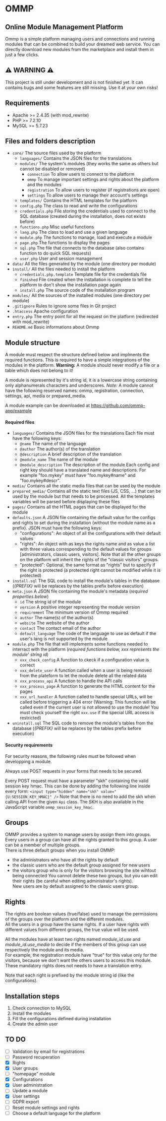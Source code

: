 # OMMP
## Online Module Management Platform
Ommp is a simple platform managing users and connections and running modules that can be combined to build your dreamed web service. You can directly download new modules from the marketplace and install them in just a few clicks.

## ⚠️ WARNING ⚠️
This project is still under development and is not finished yet. It can contains bugs and some features are still missing. Use it at your own risks!

## Requirements
- Apache >= 2.4.35 (with mod_rewrite)
- PHP >= 7.2.10
- MySQL >= 5.7.23

## Files and folders description
- ```core/``` The source files used by the platform
  - ```languages/``` Contains the JSON files for the translations
  - ```modules/``` The system's modules (they works the same as others but cannot be disabled or removed)
    - ```connection``` To allow users to connect to the platform
    - ```ommp``` To manage important settings and rights about the platform and the modules
    - ```registration``` To allow users to register (if registrations are open)
    - ```settings``` To allow users to manage their account's settings
  - ```templates/``` Contains the HTML templates for the platform
  - ```config.php``` The class to read and write the configurations
  - ```credentials.php``` File storing the credentials used to connect to the SQL database (created during the installation, does not exists before)
  - ```functions.php``` Misc useful functions
  - ```lang.php``` The class to load and use a given language
  - ```module.php``` The functions to manage, load and execute a module
  - ```page.php``` The functions to display the pages
  - ```sql.php``` The file that connects to the database (also contains function to do quick SQL requests)
  - ```user.php``` User and session management
- ```data/``` All the files generated by the module (one directory per module)
- ```install/``` All the files needed to install the platform
  - ```credentials.php.template``` Template file for the credentials file
  - ```finished``` File created when the installation is complete to tell the platform to don't show the installation page again
  - ```install.php``` The source code of the installation program
- ```modules/``` All the sources of the installed modules (one directory per module)
- ```.gitignore``` Rules to ignore some files in Git project
- ```.htaccess``` Apache configuration
- ```entry.php``` The entry point for all the request on the platform (redirected with mod_rewrite)
- ```README.md``` Basic informations about Ommp

## Module structure
A module must respect the structure defined below and implments the required functions. This is required to have a simple integrations of the modules in the platform.
__Warning:__ A module should never modify a file or a table which does not belong to it!

A module is represented by it's string id, it is a lowercase string containing only alphanumerals characters and underscores.
_Note:_ A module cannot have the following reserved names: ommp, registration, connection, settings, api, media or prepared_media.

A module example can be downloaded at https://github.com/ommp-app/example

#### Required files
- ```languages/``` Contains the JSON files for the translations
  Each file must have the following keys:
  - ```@name``` The name of the language
  - ```@author``` The author(s) of the translation
  - ```@description``` A brief description of the translation
  - ```@module_name``` The name of the module
  - ```@module_description``` The description of the module
  Each config and right key should have a translated name and descriptions.
  For example "foo.mykey" must have "foo.mykey#name" and "foo.mykey#descr".
- ```media/``` Contains all the static media files that can be used by the module
- ```prepared_media/``` Contains all the static text files (JS, CSS, ...) that can be used by the module but that needs to be processed. All the templates variables will be parsed before displaying these files
- ```pages/``` Contains all the HTML pages that can be displayed for the module
- ```defaults.json``` A JSON file containing the default value for the configs and rights to set during the installation (without the module name as a prefix). JSON must have the following keys:
  - "configurations": An object of all the configurations with their default values
  - "rights": An object with as keys the rights name and as value a list with three values corresponding to the default values for groups [administrators, classic users, visitors]. Note that all the other groups on the platform will inherit the rights of the "classic visitors" groups.
  - "protected": Optional, the same format as "rights" but to specify if the right is protected (a protected right cannot be modified while it is protected)
- ```install.sql``` The SQL code to install the module's tables in the database (_{PREFIX}_ will be replaces by the tables prefix before execution)
- ```meta.json``` A JSON file containing the module's metadata (_required properties below_)
  - ```id``` The string id of the module
  - ```version``` A positive integer representing the module version
  - ```requirement``` The minimum version of Ommp required
  - ```author``` The name(s) of the author(s)
  - ```website``` The website of the author
  - ```contact``` The contact email of the author
  - ```default_language``` The code of the language to use as default if the user's lang is not supported by the module
- ```module.php``` The file that will implements some functions needed to interract with the platform (_required functions below, xxx represents the module' string id_)
  - ```xxx_check_config``` A function to ckeck if a configuration value is correct
  - ```xxx_delete_user``` A function called when a user is being removed from the plateform to let the module delete all the related data
  - ```xxx_process_api``` A function to handle the API calls
  - ```xxx_process_page``` A function to generate the HTML content for the pages
  - ```xxx_url_handler``` A function called to handle special URLs, will be called before triggering a 404 error (Warning: This function will be called even if the current user is not allowed to use the module! You must check yourself the right ```xxx.use``` if the special URL access is restricted)
- ```uninstall.sql``` The SQL code to remove the module's tables from the database (_{PREFIX}_ will be replaces by the tables prefix before execution)

#### Security requirements
For security reasons, the following rules must be followed when developping a module.

Always use POST requests in your forms that needs to be secured.

Every POST request must have a parameter "skh" containing the valid session key hmac. This can be done by adding the following line inside every form: ```<input type="hidden" name="skh" value="{U:SESSION_KEY_HMAC}" />```
Note that there is no need to add the skh when calling API from the given ```Api``` class.
The SKH is also available in the JavaScript variable ```ommp_session_key_hmac```.

## Groups
OMMP provides a system to manage users by assign them into groups. Every users in a group can have all the rights granted to this group. A user can be a member of multiple groups.  
There is three default groups when you install OMMP:
- the administrators who have all the rights by default
- the classic users who are the default group assigned for new users
- the visitors group who is only for the visitors browsing the site wihtout being connected
You cannot delete these two groups, but you can edit their rights (be careful when editing administrator's rights).  
New users are by default assigned to the classic users group.  

## Rights
The rights are boolean values (true/false) used to manage the permissions of the groups over the platform and the different modules.  
All the users in a group have the same rights. If a user have rights with different values from different groups, the true value will be used.  
  
All the modules have at least two rights named _module\_id.use_ and _module\_id.use\_media_ to decide if the members of this group can use respectively the module and its media.  
For example, the registration module have "true" for this value only for the visitors, because we don't want the others users to access this module.  
These mandatory rights does not needs to have a translation entry.  

Note that each right is prefixed by the module string id (like the configurations).

## Installation steps
1. Check connection to MySQL
2. Install the modules
3. Fill the configurations defined during installation
4. Create the admin user

## TO DO
- [ ] Validation by email for registrations
- [ ] Password recuperation
- [x] Rights
- [x] User groups
- [ ] "homepage" module
- [x] Configurations
- [x] User administration
- [ ] Update a module
- [x] User settings
- [ ] GDPR export
- [ ] Reset module settings and rights
- [ ] Choose a default language for the platform